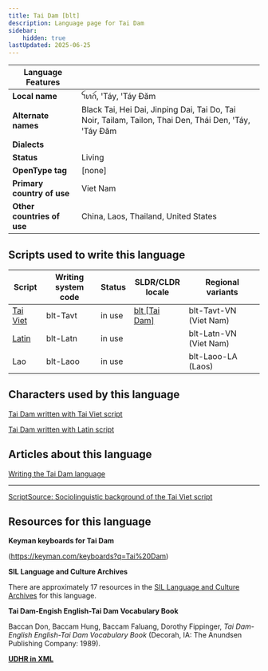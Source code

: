```yaml
---
title: Tai Dam [blt]
description: Language page for Tai Dam
sidebar:
    hidden: true
lastUpdated: 2025-06-25
---
```


**Language Features** |     |
--------------------- | --- |
**Local name** | ꪼꪕꪒꪾ, ꞌTáy, ꞌTáy Ðăm    
**Alternate names** | Black Tai, Hei Dai, Jinping Dai, Tai Do, Tai Noir, Tailam, Tailon, Thai Den, Thái Den, ꞌTáy, ꞌTáy Ðăm |
**Dialects** | |
**Status** | Living |
**OpenType tag** | [none] |
**Primary country of use** | Viet Nam |
**Other countries of use** | China, Laos, Thailand, United States |

## Scripts used to write this language

Script | Writing system<br>code | Status | SLDR/CLDR<br>locale | Regional<br>variants |
-------- | ---------------------- | ------ | ------------------- | -------------------- |
[Tai Viet](https://writingsystems.info/scrlang/script-tavt) | blt-Tavt | in use | [blt \[Tai Dam\]](https://unicode.org/cldr/charts/47/summary/blt.html) | blt-Tavt-VN (Viet Nam) |
[Latin](https://writingsystems.info/scrlang/script-latn) | blt-Latn | in use | | blt-Latn-VN (Viet Nam) |
Lao | blt-Laoo | in use | | blt-Laoo-LA (Laos) |

## Characters used by this language

[Tai Dam written with Tai Viet script](https://writingsystems.info/scrlang/lang-blt-chars#blt-Tavt)

[Tai Dam written with Latin script](https://writingsystems.info/scrlang/lang-blt-chars#blt-Latn)

## Articles about this language

[Writing the Tai Dam language](https://writingsystems.info/scrlang/articles/writing-tai-dam-language)

<hr style="color:gray">

[ScriptSource: Sociolinguistic background of the Tai Viet script](https://scriptsource.org/cms/scripts/page.php?item_id=entry_detail&uid=67379a5c7f)

## Resources for this language

**Keyman keyboards for Tai Dam**

(https://keyman.com/keyboards?q=Tai%20Dam)

**SIL Language and Culture Archives**

There are approximately 17 resources in the [SIL Language and Culture Archives](https://www.sil.org/resources/search/language/blt) for this language.

**Tai Dam-Engish English-Tai Dam Vocabulary Book**

Baccan Don, Baccam Hung, Baccam Faluang, Dorothy Fippinger, _Tai Dam-English English-Tai Dam Vocabulary Book_ (Decorah, IA: The Anundsen Publishing Company: 1989).

[**UDHR in XML**](http://efele.net/udhr/d/udhr_blt.txt)
